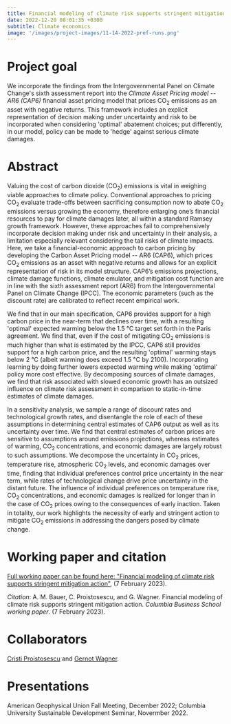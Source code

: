 ```yaml
---
title: Financial modeling of climate risk supports stringent mitigation action
date: 2022-12-20 08:01:35 +0300
subtitle: Climate economics
image: '/images/project-images/11-14-2022-pref-runs.png'
---
```


# Project goal 
We incorporate the findings from the Intergovernmental Panel on Climate Change's sixth assessment report into the _Climate Asset Pricing model -- AR6 (CAP6)_ financial asset pricing model that prices CO<sub>2</sub> emissions as an asset with negative returns. This framework includes an explicit representation of decision making under uncertainty and risk to be incorporated when considering 'optimal' abatement choices; put differently, in our model, policy can be made to 'hedge' against serious climate damages.

# Abstract
Valuing the cost of carbon dioxide (CO<sub>2</sub>) emissions is vital in weighing viable approaches to climate policy. Conventional approaches to pricing CO<sub>2</sub> evaluate trade-offs between sacrificing consumption now to abate CO<sub>2</sub> emissions versus growing the economy, therefore enlarging one’s financial resources to pay for climate damages later, all within a standard Ramsey growth framework. However, these approaches fail to comprehensively incorporate decision making under risk and uncertainty in their analysis, a limitation especially relevant considering the tail risks of climate impacts. Here, we take a financial-economic approach to carbon pricing by developing the Carbon Asset Pricing model -- AR6 (CAP6), which prices CO<sub>2</sub> emissions as an asset with negative returns and allows for an explicit representation of risk in its model structure. CAP6’s emissions projections, climate damage functions, climate emulator, and mitigation cost function are in line with the sixth assessment report (AR6) from the Intergovernmental Panel on Climate Change (IPCC). The economic parameters (such as the discount rate) are calibrated to reflect recent empirical work.

We find that in our main specification, CAP6 provides support for a high carbon price in the near-term that declines over time, with a resulting 'optimal' expected warming below the 1.5 &deg;C target set forth in the Paris agreement. We find that, even if the cost of mitigating CO<sub>2</sub> emissions is much higher than what is estimated by the IPCC, CAP6 still provides support for a high carbon price, and the resulting 'optimal' warming stays below 2 &deg;C (albeit warming does exceed 1.5 &deg;C by 2100). Incorporating learning by doing further lowers expected warming while making 'optimal' policy more cost effective. By decomposing sources of climate damages, we find that risk associated with slowed economic growth has an outsized influence on climate risk assessment in comparison to static-in-time estimates of climate damages.

In a sensitivity analysis, we sample a range of discount rates and technological growth rates, and disentangle the role of each of these assumptions in determining central estimates of CAP6 output as well as its uncertainty over time. We find that central estimates of carbon prices are sensitive to assumptions around emissions projections, whereas estimates of warming, CO<sub>2</sub> concentrations, and economic damages are largely robust to such assumptions. We decompose the uncertainty in CO<sub>2</sub> prices, temperature rise, atmospheric CO<sub>2</sub> levels, and economic damages over time, finding that individual preferences control price uncertainty in the near term, while rates of technological change drive price uncertainty in the distant future. The influence of individual preferences on temperature rise, CO<sub>2</sub> concentrations, and economic damages is realized for longer than in the case of CO<sub>2</sub> prices owing to the consequences of early inaction. Taken in totality, our work highlights the necessity of early and stringent action to mitigate CO<sub>2</sub> emissions in addressing the dangers posed by climate change.

# Working paper and citation
[Full working paper can be found here: "Financial modeling of climate risk supports stringent mitigation action"](../files/papers/Bauer-Proistosescu-Wagner-WP-230207-Financial-Modeling-Stringent-Targets.pdf), (7 February 2023).

_Citation_: A. M. Bauer, C. Proistosescu, and G. Wagner. Financial modeling of climate risk supports stringent mitigation action. _Columbia Business School working paper_. (7 February 2023).

# Collaborators
[Cristi Proistosescu](https://cdds-at-uiuc.github.io/team/cristi-proistosescu/) and [Gernot Wagner](https://gwagner.com).


# Presentations
American Geophysical Union Fall Meeting, December 2022; Columbia University Sustainable Development Seminar, Novermber 2022.

